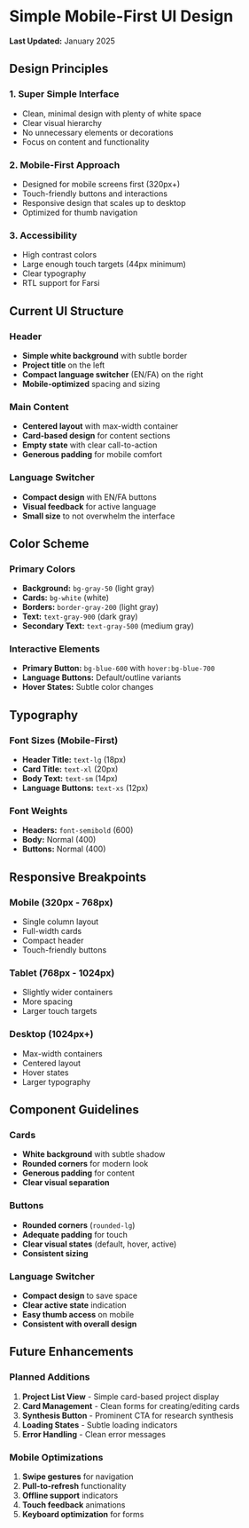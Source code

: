 # Simple Mobile-First UI Design

**Last Updated:** January 2025

## Design Principles

### 1. **Super Simple Interface**
- Clean, minimal design with plenty of white space
- Clear visual hierarchy
- No unnecessary elements or decorations
- Focus on content and functionality

### 2. **Mobile-First Approach**
- Designed for mobile screens first (320px+)
- Touch-friendly buttons and interactions
- Responsive design that scales up to desktop
- Optimized for thumb navigation

### 3. **Accessibility**
- High contrast colors
- Large enough touch targets (44px minimum)
- Clear typography
- RTL support for Farsi

## Current UI Structure

### Header
- **Simple white background** with subtle border
- **Project title** on the left
- **Compact language switcher** (EN/FA) on the right
- **Mobile-optimized** spacing and sizing

### Main Content
- **Centered layout** with max-width container
- **Card-based design** for content sections
- **Empty state** with clear call-to-action
- **Generous padding** for mobile comfort

### Language Switcher
- **Compact design** with EN/FA buttons
- **Visual feedback** for active language
- **Small size** to not overwhelm the interface

## Color Scheme

### Primary Colors
- **Background:** `bg-gray-50` (light gray)
- **Cards:** `bg-white` (white)
- **Borders:** `border-gray-200` (light gray)
- **Text:** `text-gray-900` (dark gray)
- **Secondary Text:** `text-gray-500` (medium gray)

### Interactive Elements
- **Primary Button:** `bg-blue-600` with `hover:bg-blue-700`
- **Language Buttons:** Default/outline variants
- **Hover States:** Subtle color changes

## Typography

### Font Sizes (Mobile-First)
- **Header Title:** `text-lg` (18px)
- **Card Title:** `text-xl` (20px)
- **Body Text:** `text-sm` (14px)
- **Language Buttons:** `text-xs` (12px)

### Font Weights
- **Headers:** `font-semibold` (600)
- **Body:** Normal (400)
- **Buttons:** Normal (400)

## Responsive Breakpoints

### Mobile (320px - 768px)
- Single column layout
- Full-width cards
- Compact header
- Touch-friendly buttons

### Tablet (768px - 1024px)
- Slightly wider containers
- More spacing
- Larger touch targets

### Desktop (1024px+)
- Max-width containers
- Centered layout
- Hover states
- Larger typography

## Component Guidelines

### Cards
- **White background** with subtle shadow
- **Rounded corners** for modern look
- **Generous padding** for content
- **Clear visual separation**

### Buttons
- **Rounded corners** (`rounded-lg`)
- **Adequate padding** for touch
- **Clear visual states** (default, hover, active)
- **Consistent sizing**

### Language Switcher
- **Compact design** to save space
- **Clear active state** indication
- **Easy thumb access** on mobile
- **Consistent with overall design**

## Future Enhancements

### Planned Additions
1. **Project List View** - Simple card-based project display
2. **Card Management** - Clean forms for creating/editing cards
3. **Synthesis Button** - Prominent CTA for research synthesis
4. **Loading States** - Subtle loading indicators
5. **Error Handling** - Clean error messages

### Mobile Optimizations
1. **Swipe gestures** for navigation
2. **Pull-to-refresh** functionality
3. **Offline support** indicators
4. **Touch feedback** animations
5. **Keyboard optimization** for forms

